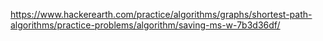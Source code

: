 https://www.hackerearth.com/practice/algorithms/graphs/shortest-path-algorithms/practice-problems/algorithm/saving-ms-w-7b3d36df/

